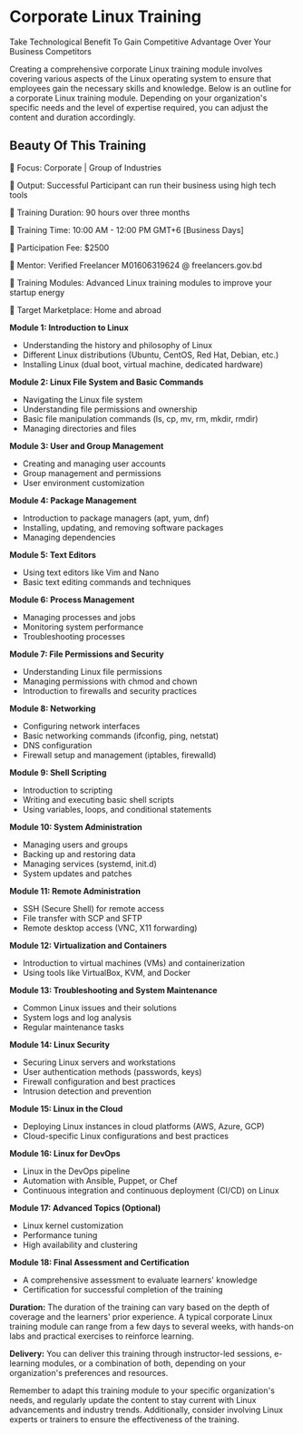 # Corporate Linux Training
Take Technological Benefit To Gain Competitive Advantage Over Your Business Competitors

Creating a comprehensive corporate Linux training module involves covering various aspects of the Linux operating system to ensure that employees gain the necessary skills and knowledge. Below is an outline for a corporate Linux training module. Depending on your organization's specific needs and the level of expertise required, you can adjust the content and duration accordingly.


## Beauty Of This Training

📢 Focus: Corporate | Group of Industries

📢 Output: Successful Participant can run their business using high tech tools

📢 Training Duration: 90 hours over three months

📢 Training Time: 10:00 AM - 12:00 PM GMT+6 [Business Days]

📢 Participation Fee: $2500

📢 Mentor: Verified Freelancer M01606319624 @ freelancers.gov.bd

📢 Training Modules: Advanced Linux training modules to improve your startup energy 

📢 Target Marketplace: Home and abroad

**Module 1: Introduction to Linux**
- Understanding the history and philosophy of Linux
- Different Linux distributions (Ubuntu, CentOS, Red Hat, Debian, etc.)
- Installing Linux (dual boot, virtual machine, dedicated hardware)

**Module 2: Linux File System and Basic Commands**
- Navigating the Linux file system
- Understanding file permissions and ownership
- Basic file manipulation commands (ls, cp, mv, rm, mkdir, rmdir)
- Managing directories and files

**Module 3: User and Group Management**
- Creating and managing user accounts
- Group management and permissions
- User environment customization

**Module 4: Package Management**
- Introduction to package managers (apt, yum, dnf)
- Installing, updating, and removing software packages
- Managing dependencies

**Module 5: Text Editors**
- Using text editors like Vim and Nano
- Basic text editing commands and techniques

**Module 6: Process Management**
- Managing processes and jobs
- Monitoring system performance
- Troubleshooting processes

**Module 7: File Permissions and Security**
- Understanding Linux file permissions
- Managing permissions with chmod and chown
- Introduction to firewalls and security practices

**Module 8: Networking**
- Configuring network interfaces
- Basic networking commands (ifconfig, ping, netstat)
- DNS configuration
- Firewall setup and management (iptables, firewalld)

**Module 9: Shell Scripting**
- Introduction to scripting
- Writing and executing basic shell scripts
- Using variables, loops, and conditional statements

**Module 10: System Administration**
- Managing users and groups
- Backing up and restoring data
- Managing services (systemd, init.d)
- System updates and patches

**Module 11: Remote Administration**
- SSH (Secure Shell) for remote access
- File transfer with SCP and SFTP
- Remote desktop access (VNC, X11 forwarding)

**Module 12: Virtualization and Containers**
- Introduction to virtual machines (VMs) and containerization
- Using tools like VirtualBox, KVM, and Docker

**Module 13: Troubleshooting and System Maintenance**
- Common Linux issues and their solutions
- System logs and log analysis
- Regular maintenance tasks

**Module 14: Linux Security**
- Securing Linux servers and workstations
- User authentication methods (passwords, keys)
- Firewall configuration and best practices
- Intrusion detection and prevention

**Module 15: Linux in the Cloud**
- Deploying Linux instances in cloud platforms (AWS, Azure, GCP)
- Cloud-specific Linux configurations and best practices

**Module 16: Linux for DevOps**
- Linux in the DevOps pipeline
- Automation with Ansible, Puppet, or Chef
- Continuous integration and continuous deployment (CI/CD) on Linux

**Module 17: Advanced Topics (Optional)**
- Linux kernel customization
- Performance tuning
- High availability and clustering

**Module 18: Final Assessment and Certification**
- A comprehensive assessment to evaluate learners' knowledge
- Certification for successful completion of the training

**Duration:** The duration of the training can vary based on the depth of coverage and the learners' prior experience. A typical corporate Linux training module can range from a few days to several weeks, with hands-on labs and practical exercises to reinforce learning.

**Delivery:** You can deliver this training through instructor-led sessions, e-learning modules, or a combination of both, depending on your organization's preferences and resources.

Remember to adapt this training module to your specific organization's needs, and regularly update the content to stay current with Linux advancements and industry trends. Additionally, consider involving Linux experts or trainers to ensure the effectiveness of the training.
